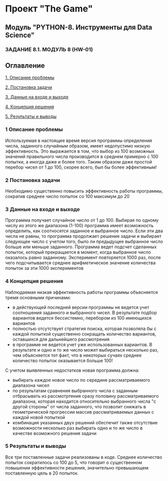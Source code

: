 # Проект "The Game"

## Модуль "PYTHON-8. Инструменты для Data Science"

### ЗАДАНИЕ 8.1. МОДУЛЬ 8 (HW-01)

## Оглавление

[1. Описание проблемы](https://github.com/Thunderidze/School/tree/main/Game/README.md#Описание-проблемы)

[2. Постановка задачи](https://github.com/Thunderidze/School/tree/main/Game/README.md#Постановка-задачи)

[3. Данные на входе и выходе](https://github.com/Thunderidze/School/tree/main/Game/README.md#Данные-на-входе-и-выходе)

[4. Концепция решения](https://github.com/Thunderidze/School/tree/main/Game/README.md#Концепция-решения)

[5. Результаты и выводы](https://github.com/Thunderidze/School/tree/main/Game/README.md#Результаты-и-выводы)

### 1 Описание проблемы
Используемая в настоящее время версия программы определения числа, заданного случайным образом,  имеет недопустимо низкую эффективность. Это выражается в том, что выбор из 100 возможных значений правильного числа производится в среднем примерно с 100 попытки, а иногда даже и более того. 
Таким образом даже простой перебор чисел от 1 до 100, скорее всего, был бы более эффективным!

### 2 Постановка задачи
Необходимо существенно повысить эффективность работы программы, сократив среднее число попыток со 100 максимум до 20

### 3 Данные на входе и выходе
Программа получает случайное число от 1 до 100. Выбирая по одному числу из этого же диапазона (1-100) программа имеет возможность определить, как соотносятся заданное и выбранное число. Если эти два числа не равны, то программа продолжает решение задачи и выбирает следующее число с учетом того, было ли предыдущее выбранное число больше или меньше заданного.
Программа ведет подсчет сделанных попыток, который прекращается в момент, когда выбранное число оказалось равно заданному. 
Эксперимент повторяется 1000 раз, после чего подсчитывается среднее арифметическое значение количества попыток за эти 1000 экспериментов

### 4 Концепция решения
Наблюдаемая низкая эффективность работы программы объясняется тремя основными причинами: 
- в действующей последней версии программы не ведется учет соотношения заданного и выбранного чисел. В результате подбор вариантов ведется бессистемно, перебором из 100 имеющихся вариантов
- полностью отсутствует стратегия поиска, которая позволяла бы с каждой попыткой существенно сокращать количество вариантов, оставшихся для дальнейшего рассмотрения
- в программе не ведется учет уже использованных вариантов. В результате и одно и то же число может выбираться несколько раз, чем объясняется тот факт, что в некоторых сучаях среднее количество попыток оказывается больше 100!

С учетом выявленных недостатков новая программа должна:
- выбирать каждое новое число по середине рассматриваемого диапазона чисел
- по результатам сравнения выбранного числа с заданным отбрасывать из рассмотртения сразу половину рассматриваемого диапазона, которая находится относительно выбранного числа "с другой стороны" от числа заданного, что позволит снижать в геометрической прогрессии массив рассматриваемых данных с каждой новой попыткой
- комбинация указанных двух решений обеспечит также отсутствие возможности несколько раз выбирать одно и то же число в качестве возможного решения задачи

### 5 Результаты и выводы
Все три поставленные задачи реализованы в коде.
Среднее количество попыток сократилось со 100 до 5, что говорит о существенном повышении эффективности решения, значительно превышающем поставленную цель в 20 попыток.
